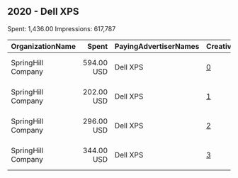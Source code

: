 ## 2020 - Dell XPS 
Spent: 1,436.00
Impressions: 617,787

|OrganizationName|Spent|PayingAdvertiserNames|CreativeUrls|Impressions|Genders|AgeBrackets|CountryCodes|BillingAddresses|CandidateBallotInformation|
|:---|---:|:---|:---|---:|:---|:---|:---|:---|:---|
|SpringHill Company|594.00 USD|Dell XPS|[0](https://www.snap.com/political-ads/asset/6f7b6fe6c3f19fc20145603f6e334f9c39248e593523266952d42a6975c807d5?mediaType=mp4)|227,831||18+|united states|"1575 N Gower St,Los Angeles,90028,US"||
|SpringHill Company|202.00 USD|Dell XPS|[1](https://www.snap.com/political-ads/asset/6f7b6fe6c3f19fc20145603f6e334f9c39248e593523266952d42a6975c807d5?mediaType=mp4)|150,823|||canada|"1575 N Gower St,Los Angeles,90028,US"||
|SpringHill Company|296.00 USD|Dell XPS|[2](https://www.snap.com/political-ads/asset/ee666964d527ecac0b91817d20a8c4444a680d532c86ee6c4b292dbc7746df10?mediaType=mp4)|150,398|||canada|"1575 N Gower St,Los Angeles,90028,US"||
|SpringHill Company|344.00 USD|Dell XPS|[3](https://www.snap.com/political-ads/asset/ee666964d527ecac0b91817d20a8c4444a680d532c86ee6c4b292dbc7746df10?mediaType=mp4)|88,735||18+|united states|"1575 N Gower St,Los Angeles,90028,US"||
